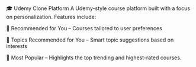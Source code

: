 🎓 Udemy Clone Platform
A Udemy-style course platform built with a focus on personalization.
Features include:

🔁 Recommended for You – Courses tailored to user preferences

🧠 Topics Recommended for You – Smart topic suggestions based on interests

🌟 Most Popular – Highlights the top trending and highest-rated courses.
